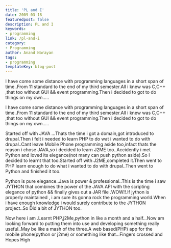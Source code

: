 ```yaml
---
title: 'PL and I'
date: 2009-03-18
featuredpost: false
description: PL and I
keywords:
- programming
link: /pl-and-i
category:
- Programming
author: Anand Narayan
tags:
- programming
templateKey: blog-post
---
```

I have come some distance with programming languages in a short span of time..From 11 standard to the end of my third semester.All i knew was C,C++ ,that too without GUI && event programming.Then i decided to got to do things on my own…..

I have come some distance with programming languages in a short span of time..From 11 standard to the end of my third semester.All i knew was C,C++ ,that too without GUI && event programming.Then i decided to got to do things on my own…..

 

Started off with JAVA …Thats the time i got a domain,got introduced to drupal.Then i felt i needed to learn PHP to do wat i wanted to do with drupal..Cant leave Mobile Phone programming aside too,infact thats the reason i chose JAVA,so i decided to learn J2ME too..Accidently i met Python and loved its elegance(not many can push python aside).So I decided to learnt that too.Started off with J2ME,completed it.Then went to PHP learn enough to do what i wanted to do with drupal..Then went to Python and finished it too.

Python is pure elegance..Java is power & professional..This is the time i saw JYTHON that combines the power of the JAVA API with the scripting elegance of python && finally gives out a JAR file .WOW!!.If jython is properly maintained , i am sure its gonna rock the programming world.When i have enough knowledge i would surely contribute to the JYTHON project..So Did a bit of JYTHON too.

Now here i am .Learnt PHP,j2Me,python in like a month and a half…Now am looking forward to putting them into use and developing something really useful..May be like a mash of the three.A web based(PHP) app for the mobile phone(python or j2me) or something like that…Fingers crossed and Hopes High 